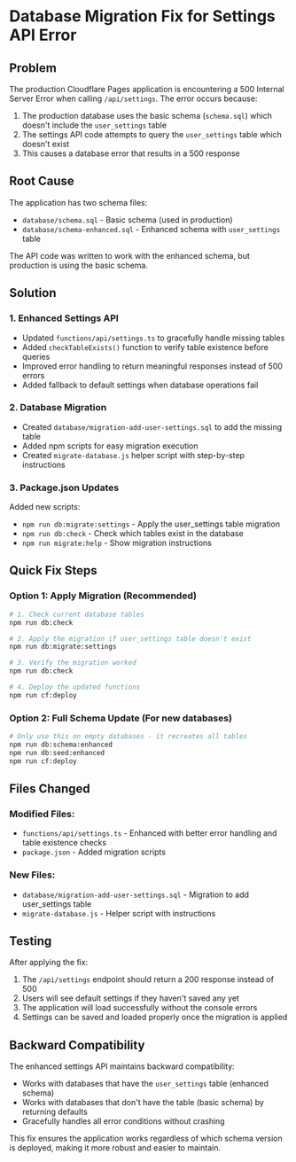 # Database Migration Fix for Settings API Error

## Problem
The production Cloudflare Pages application is encountering a 500 Internal Server Error when calling `/api/settings`. The error occurs because:

1. The production database uses the basic schema (`schema.sql`) which doesn't include the `user_settings` table
2. The settings API code attempts to query the `user_settings` table which doesn't exist
3. This causes a database error that results in a 500 response

## Root Cause
The application has two schema files:
- `database/schema.sql` - Basic schema (used in production)
- `database/schema-enhanced.sql` - Enhanced schema with `user_settings` table

The API code was written to work with the enhanced schema, but production is using the basic schema.

## Solution

### 1. Enhanced Settings API
- Updated `functions/api/settings.ts` to gracefully handle missing tables
- Added `checkTableExists()` function to verify table existence before queries
- Improved error handling to return meaningful responses instead of 500 errors
- Added fallback to default settings when database operations fail

### 2. Database Migration
- Created `database/migration-add-user-settings.sql` to add the missing table
- Added npm scripts for easy migration execution
- Created `migrate-database.js` helper script with step-by-step instructions

### 3. Package.json Updates
Added new scripts:
- `npm run db:migrate:settings` - Apply the user_settings table migration
- `npm run db:check` - Check which tables exist in the database
- `npm run migrate:help` - Show migration instructions

## Quick Fix Steps

### Option 1: Apply Migration (Recommended)
```bash
# 1. Check current database tables
npm run db:check

# 2. Apply the migration if user_settings table doesn't exist
npm run db:migrate:settings

# 3. Verify the migration worked
npm run db:check

# 4. Deploy the updated functions
npm run cf:deploy
```

### Option 2: Full Schema Update (For new databases)
```bash
# Only use this on empty databases - it recreates all tables
npm run db:schema:enhanced
npm run db:seed:enhanced
npm run cf:deploy
```

## Files Changed

### Modified Files:
- `functions/api/settings.ts` - Enhanced with better error handling and table existence checks
- `package.json` - Added migration scripts

### New Files:
- `database/migration-add-user-settings.sql` - Migration to add user_settings table
- `migrate-database.js` - Helper script with instructions

## Testing
After applying the fix:
1. The `/api/settings` endpoint should return a 200 response instead of 500
2. Users will see default settings if they haven't saved any yet
3. The application will load successfully without the console errors
4. Settings can be saved and loaded properly once the migration is applied

## Backward Compatibility
The enhanced settings API maintains backward compatibility:
- Works with databases that have the `user_settings` table (enhanced schema)
- Works with databases that don't have the table (basic schema) by returning defaults
- Gracefully handles all error conditions without crashing

This fix ensures the application works regardless of which schema version is deployed, making it more robust and easier to maintain.
